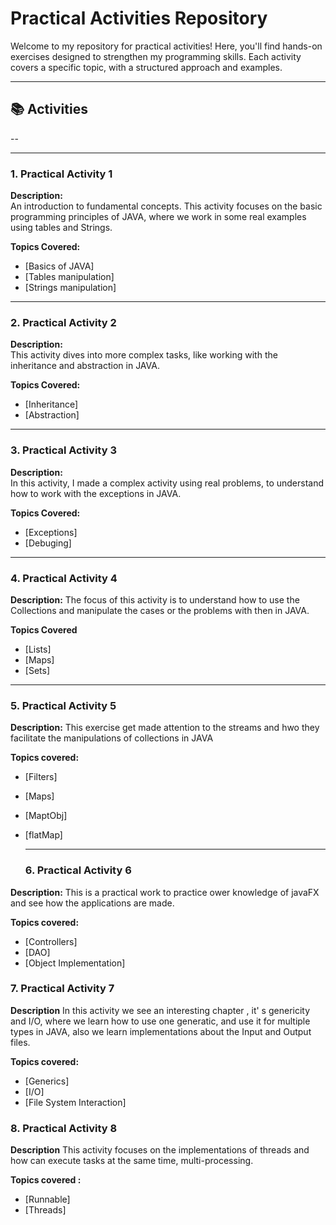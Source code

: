 # Practical Activities Repository

Welcome to my repository for practical activities! Here, you'll find hands-on exercises designed to strengthen my programming skills.
Each activity covers a specific topic, with a structured approach and examples.

---

## 📚 Activities
--

***
### 1. Practical Activity 1
**Description:**  
An introduction to fundamental concepts. This activity focuses on the basic programming principles of JAVA, where we work in some real examples using tables and Strings.

**Topics Covered:**
- [Basics of JAVA]
- [Tables manipulation]
- [Strings manipulation]

***

### 2. Practical Activity 2
**Description:**  
This activity dives into more complex tasks, like working with the inheritance and abstraction in JAVA.

**Topics Covered:**
- [Inheritance]
- [Abstraction]

***
### 3. Practical Activity 3
**Description:**  
In this activity, I made a complex activity using real problems, to understand how to work with the exceptions in JAVA.

**Topics Covered:**
- [Exceptions]
- [Debuging]

***

### 4. Practical Activity 4
**Description:**
The focus of this activity is to understand how to use the Collections and manipulate the cases or the problems with then in JAVA.

**Topics Covered**
- [Lists]
- [Maps]
- [Sets]

***

### 5. Practical Activity 5
**Description:**
This exercise get made attention to the streams and hwo they facilitate the manipulations of collections in JAVA

**Topics covered:**
- [Filters]
- [Maps]
- [MaptObj]
- [flatMap]

  ***

  ### 6. Practical Activity 6
**Description:**
This is a practical work to practice ower knowledge of javaFX and see how the applications are made.

**Topics covered:**
- [Controllers]
- [DAO]
- [Object Implementation]

### 7. Practical Activity 7 
**Description**
In this activity we see an interesting chapter , it' s genericity and I/O, where we learn how to use one generatic,
and use it for multiple types in JAVA, also we learn implementations about the Input and Output files.

**Topics covered:**
- [Generics]
- [I/O]
- [File System Interaction]


### 8. Practical Activity 8
**Description**
This activity focuses on the implementations of threads and how can execute tasks at the same time, multi-processing.

**Topics covered :**
- [Runnable]
- [Threads]

